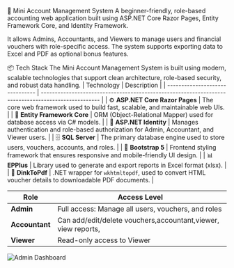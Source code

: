 🧾 Mini Account Management System
A beginner-friendly, role-based accounting web application built using ASP.NET Core Razor Pages, Entity Framework Core, and Identity Framework.

It allows Admins, Accountants, and Viewers to manage users and financial vouchers with role-specific access. The system supports exporting data to Excel and PDF as optional bonus features.

📦 Tech Stack
The Mini Account Management System is built using modern, scalable technologies that support clean architecture, role-based security, and robust data handling.
| Technology                      | Description                                                                                         |
| ------------------------------- | --------------------------------------------------------------------------------------------------- |
| ⚙️ **ASP.NET Core Razor Pages** | The core web framework used to build fast, scalable, and maintainable web UIs.                      |
| 🧮 **Entity Framework Core**    | ORM (Object-Relational Mapper) used for database access via C# models.                              |
| 🔐 **ASP.NET Identity**         | Manages authentication and role-based authorization for Admin, Accountant, and Viewer users.        |
| 🗄️ **SQL Server**              | The primary database engine used to store users, vouchers, accounts, and roles.                     |
| 🎨 **Bootstrap 5**              | Frontend styling framework that ensures responsive and mobile-friendly UI design.                   |
| 📊 **EPPlus**                   | Library used to generate and export reports in Excel format (xlsx).                                 |
| 🧾 **DinkToPdf**                | .NET wrapper for `wkhtmltopdf`, used to convert HTML voucher details to downloadable PDF documents. |


| Role           | Access Level                                                          |
| -------------- | --------------------------------------------------                    |
| **Admin**      | Full access: Manage all users, vouchers, and roles                    |
| **Accountant** | Can add/edit/delete vouchers,accountant,viewer, view reports,         |
| **Viewer**     | Read-only access to Viewer                                            |

![Admin Dashboard](./Screenshots/AdminDashboard.png)

